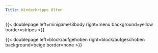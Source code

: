 ```yaml
---
Title: Kinderkrippe Olten
---
```

{{< doublepage left=minigame/3body right=menu background=yellow border=stripes >}}

{{< doublepage left=block/aufgehoben right=block/aufgeschoben background=beige border=none >}}
